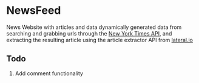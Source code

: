 # NewsFeed

News Website with articles and data dynamically generated data from searching and grabbing urls through the [New York Times API](https://developer.nytimes.com/), 
and extracting the resulting article using the article extractor API from [lateral.io](https://lateral.io/docs/article-extractor)

## Todo

1. Add comment functionality
